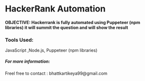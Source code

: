 <h1>HackerRank Automation</h1>
<h4> OBJECTIVE: Hackerrank is fully automated using  Puppeteer  (npm libraries) it will summit the question and will show the result </h4>
  
  <h3> Tools Used: </h3>
  JavaScript ,Node.js, Puppeteer (npm libraries)
  
<h5>  For more information: </h5>
Freel free to contact : bhattkartikeya99@gmail.com
